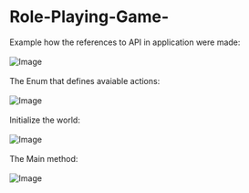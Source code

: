 # Role-Playing-Game-
Example how the references to API in application were made:<br /><br />
![Image](https://user-images.githubusercontent.com/98419600/221705486-af5a470e-2b60-4495-81d9-ec388fce01b7.png)<br /><br />
The Enum that defines avaiable actions:<br /><br />
![Image](https://user-images.githubusercontent.com/98419600/221705485-f4d02263-90e2-4a32-a89e-8330645549c2.jpg)<br /><br />
Initialize the world: <br /><br />
![Image](https://user-images.githubusercontent.com/98419600/221705487-8ed36f12-af78-4f92-a106-3c0566501b06.png)<br /><br />
The Main method:<br /><br />
![Image](https://user-images.githubusercontent.com/98419600/221705484-aa6d3a15-0ab6-468e-801f-d9b46353b84a.jpg)<br /><br />
